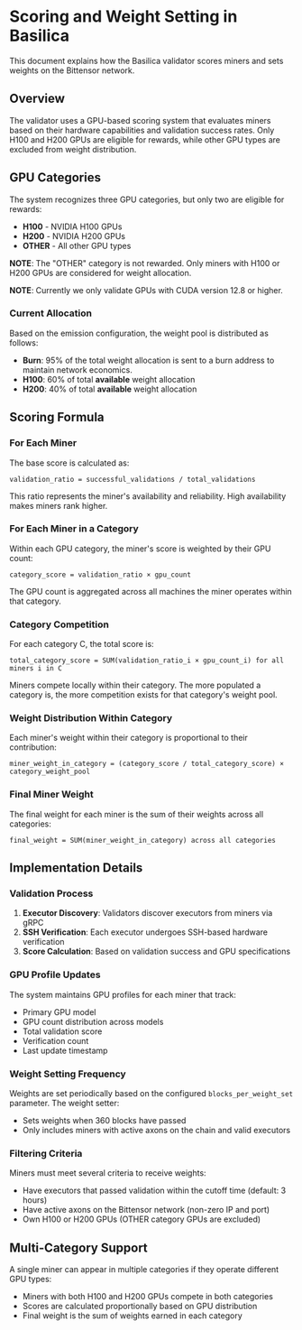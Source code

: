 # Scoring and Weight Setting in Basilica

This document explains how the Basilica validator scores miners and sets weights on the Bittensor network.

## Overview

The validator uses a GPU-based scoring system that evaluates miners based on their hardware capabilities and validation success rates. Only H100 and H200 GPUs are eligible for rewards, while other GPU types are excluded from weight distribution.

## GPU Categories

The system recognizes three GPU categories, but only two are eligible for rewards:

- **H100** - NVIDIA H100 GPUs
- **H200** - NVIDIA H200 GPUs
- **OTHER** - All other GPU types

**NOTE**: The "OTHER" category is not rewarded. Only miners with H100 or H200 GPUs are considered for weight allocation.

**NOTE**: Currently we only validate GPUs with CUDA version 12.8 or higher.

### Current Allocation

Based on the emission configuration, the weight pool is distributed as follows:

- **Burn**: 95% of the total weight allocation is sent to a burn address to maintain network economics.
- **H100**: 60% of total **available** weight allocation
- **H200**: 40% of total **available** weight allocation

## Scoring Formula

### For Each Miner

The base score is calculated as:

```text
validation_ratio = successful_validations / total_validations
```

This ratio represents the miner's availability and reliability. High availability makes miners rank higher.

### For Each Miner in a Category

Within each GPU category, the miner's score is weighted by their GPU count:

```text
category_score = validation_ratio × gpu_count
```

The GPU count is aggregated across all machines the miner operates within that category.

### Category Competition

For each category C, the total score is:

```text
total_category_score = SUM(validation_ratio_i × gpu_count_i) for all miners i in C
```

Miners compete locally within their category. The more populated a category is, the more competition exists for that category's weight pool.

### Weight Distribution Within Category

Each miner's weight within their category is proportional to their contribution:

```text
miner_weight_in_category = (category_score / total_category_score) × category_weight_pool
```

### Final Miner Weight

The final weight for each miner is the sum of their weights across all categories:

```text
final_weight = SUM(miner_weight_in_category) across all categories
```

## Implementation Details

### Validation Process

1. **Executor Discovery**: Validators discover executors from miners via gRPC
2. **SSH Verification**: Each executor undergoes SSH-based hardware verification
3. **Score Calculation**: Based on validation success and GPU specifications

### GPU Profile Updates

The system maintains GPU profiles for each miner that track:

- Primary GPU model
- GPU count distribution across models
- Total validation score
- Verification count
- Last update timestamp

### Weight Setting Frequency

Weights are set periodically based on the configured `blocks_per_weight_set` parameter. The weight setter:

- Sets weights when 360 blocks have passed
- Only includes miners with active axons on the chain and valid executors

### Filtering Criteria

Miners must meet several criteria to receive weights:

- Have executors that passed validation within the cutoff time (default: 3 hours)
- Have active axons on the Bittensor network (non-zero IP and port)
- Own H100 or H200 GPUs (OTHER category GPUs are excluded)

## Multi-Category Support

A single miner can appear in multiple categories if they operate different GPU types:

- Miners with both H100 and H200 GPUs compete in both categories
- Scores are calculated proportionally based on GPU distribution
- Final weight is the sum of weights earned in each category
